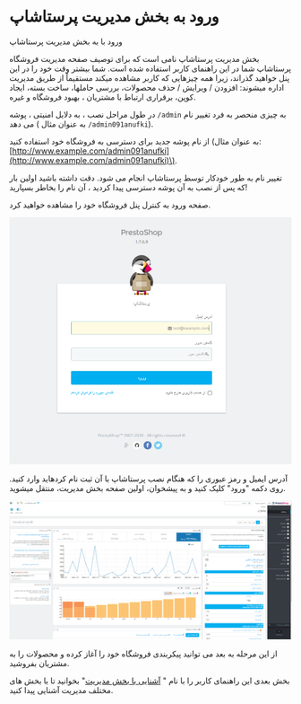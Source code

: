 # ورود به بخش مدیریت پرستاشاپ

ورود با به بخش مدیریت پرستاشاپ

بخش مدیریت پرستاشاپ نامی است که برای توصیف صفحه مدیریت فروشگاه پرستاشاپ شما در این راهنمای کاربر استفاده شده است. شما بیشتر وقت خود را در این پنل خواهید گذراند، زیرا همه چیزهایی که کاربر مشاهده میکند مستقیماً از طریق مدیریت اداره میشوند: افزودن / ویرایش / حذف محصولات، بررسی حاملها، ساخت بسته، ایجاد کوپن، برقراری ارتباط با مشتریان ، بهبود فروشگاه و غیره.

در طول مراحل نصب ، به دلایل امنیتی ، پوشه `/admin` به چیزی منحصر به فرد تغییر نام می دهد \( به عنوان مثال `/admin091anufki`\).

از نام پوشه جدید برای دسترسی به فروشگاه خود استفاده کنید \(به عنوان مثال: [http://www.example.com/admin091anufki](http://www.example.com/admin091anufki)\).

تغییر نام به طور خودکار توسط پرستاشاپ انجام می شود. دقت داشته باشید اولین بار که پس از نصب به آن پوشه دسترسی پیدا کردید ، آن نام را بخاطر بسپارید!

صفحه ورود به کنترل پنل فروشگاه خود را مشاهده خواهید کرد.

![](../.gitbook/assets/0.png)

آدرس ایمیل و رمز عبوری را که هنگام نصب پرستاشاپ با آن ثبت نام کردهاید وارد کنید. روی دکمه "ورود" کلیک کنید و به پیشخوان، اولین صفحه بخش مدیریت، منتقل میشوید.

![](../.gitbook/assets/1.png)

 از این مرحله به بعد می توانید پیکربندی فروشگاه خود را آغاز کرده و محصولات را به مشتریان بفروشید.

بخش بعدی این راهنمای کاربر را با نام " [آشنایی با بخش مدیریت](http://doc.prestashop.com/display/PS17/Discovering+the+Administration+Area)" بخوانید تا با بخش های مختلف مدیریت آشنایی پیدا کنید.

